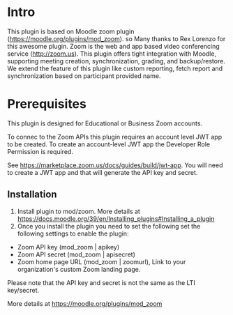 # Intro
This plugin is based on Moodle zoom plugin (https://moodle.org/plugins/mod_zoom). so Many thanks to Rex Lorenzo for this awesome plugin.
Zoom is the web and app based video conferencing service (http://zoom.us). This plugin offers tight integration with Moodle, supporting meeting creation, synchronization, grading, and backup/restore.
We extend the feature of this plugin like custom reporting, fetch report and synchronization based on participant provided name. 
# Prerequisites

This plugin is designed for Educational or Business Zoom accounts.

To connec to the Zoom APIs this plugin requires an account level JWT app to be
created. To create an account-level JWT app the Developer Role Permission is
required.

See https://marketplace.zoom.us/docs/guides/build/jwt-app. You will need to create a JWT app and that will generate the API key and secret.

## Installation

1. Install plugin to mod/zoom. More details at https://docs.moodle.org/39/en/Installing_plugins#Installing_a_plugin
2. Once you install the plugin you need to set the following set the following
   settings to enable the plugin:

- Zoom API key (mod_zoom | apikey)
- Zoom API secret (mod_zoom | apisecret)
- Zoom home page URL (mod_zoom | zoomurl), Link to your organization's custom Zoom landing page.

Please note that the API key and secret is not the same as the LTI key/secret.

More details at https://moodle.org/plugins/mod_zoom

